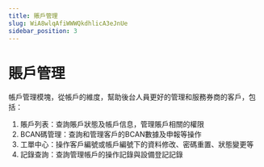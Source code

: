 ```yaml
---
title: 賬戶管理
slug: WiA8wlqAfiWWWQkdhlicA3eJnUe
sidebar_position: 3
---
```



# 賬戶管理

帳戶管理模塊，從帳戶的維度，幫助後台人員更好的管理和服務券商的客戶，包括：

1. 賬戶列表：查詢賬戶狀態及帳戶信息，管理賬戶相關的權限
2. BCAN碼管理：查詢和管理客戶的BCAN數據及申報等操作
3. 工單中心：操作客戶編號或帳戶編號下的資料修改、密碼重置、狀態變更等
4. 記錄查詢：查詢管理帳戶的操作記錄與設備登記記錄

